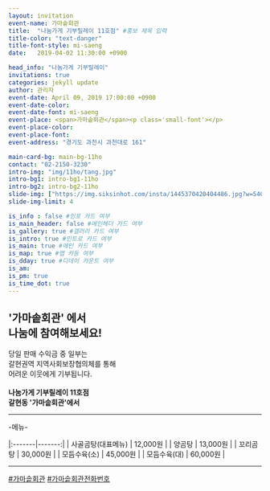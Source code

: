 ```yaml
---
layout: invitation
event-name: 가마솥회관
title:  "나눔가게 기부릴레이 11호점" #홍보 제목 입력
title-color: "text-danger"
title-font-style: mi-saeng
date:   2019-04-02 11:30:00 +0900

head_info: "나눔가게 기부릴레이"
invitations: true
categories: jekyll update
author: 관리자
event-date: April 09, 2019 17:00:00 +0900
event-date-color:
event-date-font: mi-saeng
event-place: <span>가마솥회관</span><p class='small-font'></p>
event-place-color:
event-place-font:
event-address: "경기도 과천시 과천대로 161"

main-card-bg: main-bg-11ho
contact: "02-2150-3230"
intro-img: "img/11ho/tang.jpg"
intro-bg1: intro-bg1-11ho
intro-bg2: intro-bg2-11ho
slide-img: ["https://img.siksinhot.com/insta/1445370420404486.jpg?w=540&h=436&c=Y","https://img.siksinhot.com/insta/1445370423242487.jpg?w=540&h=436&c=Y","https://img.siksinhot.com/insta/1445370429396489.jpg?w=540&h=436&c=Y","https://pds.joins.com/news/component/joongboo/201609/23/1106523_1015013_4056.jpg","http://mblogthumb2.phinf.naver.net/MjAxNzA4MzFfNzMg/MDAxNTA0MTQyODcyNDQ2.nOiI0H0Dh0yTMCcCKlf5m46nKFW4tIjHsOh8SSv-gPIg.90jdecd6rgNt-QQY0lcs3s21JKsMJvMzh5WcQVMM-AEg.JPEG.gccity_blog/IMG_0242.JPG?type=w800"]
slide-img-limit: 4

is_info : false #인포 카드 여부
is_main_header: false #메인헤더 카드 여부
is_gallery: true #갤러리 카드 여부
is_intro: true #인트로 카드 여부
is_main: true #메인 카드 여부
is_map: true #맵 카등 여부
is_dday: true #디데이 카운트 여부
is_am:
is_pm: true
is_time_dot: true
---
```


## '가마솥회관' 에서 <br> 나눔에 참여해보세요!

당일 판매 수익금 중 일부는
<br>
갈현권역 지역사회보장협의체를 통해
<br>
어려운 이웃에게 기부됩니다.
<br>
<br>
**나눔가게 기부릴레이 11호점 <br>갈현동 '가마솥회관'에서**

---
-메뉴-
<br>

|:-------|-------:|
| 사골곰탕(대표메뉴) | 12,000원 |
| 양곰탕 | 13,000원 |
| 꼬리곰탕 | 30,000원 |
| 모듬수육(소) | 45,000원 |
| 모듬수육(대) | 60,000원 |

---
[#가마솥회관](https://store.naver.com/restaurants/detail?id=12023914) [#가마솥회관전화번호](tel:02-503-3377)
